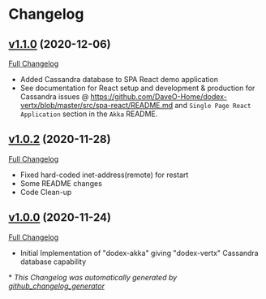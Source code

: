 # Changelog

## [v1.1.0](https://github.com/DaveO-Home/dodex-akka/tree/v1.1.0) (2020-12-06)

[Full Changelog](https://github.com/DaveO-Home/dodex-akka/compare/v1.0.2...v1.1.0)

* Added Cassandra database to SPA React demo application
* See documentation for React setup and development & production for Cassandra issues @ <https://github.com/DaveO-Home/dodex-vertx/blob/master/src/spa-react/README.md> and `Single Page React Application` section in the `Akka` README.

## [v1.0.2](https://github.com/DaveO-Home/dodex-akka/tree/v1.0.2) (2020-11-28)

[Full Changelog](https://github.com/DaveO-Home/dodex-akka/compare/v1.0.0...v1.0.2)

* Fixed hard-coded inet-address(remote) for restart
* Some README changes
* Code Clean-up

## [v1.0.0](https://github.com/DaveO-Home/dodex-akka/tree/v1.0.0) (2020-11-24)

[Full Changelog](https://github.com/DaveO-Home/dodex-akka/compare/v1.0.0...v1.0.0)

* Initial Implementation of "dodex-akka" giving "dodex-vertx" Cassandra database capability


\* *This Changelog was automatically generated by [github_changelog_generator](https://github.com/github-changelog-generator/github-changelog-generator)*
